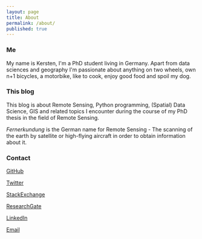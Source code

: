 ```yaml
---
layout: page
title: About
permalink: /about/
published: true
---
```


### Me

My name is Kersten, I'm a PhD student living in Germany. Apart from data sciences and geography I'm passionate about anything on two wheels, own n+1 bicycles, a motorbike, like to cook, enjoy good food and spoil my dog.


### This blog

This blog is about Remote Sensing, Python programming, (Spatial) Data Science, GIS and related topics I encounter during the course of my PhD thesis in the field of Remote Sensing.

*Fernerkundung* is the German name for Remote Sensing - The scanning of the earth by satellite or high-flying aircraft in order to obtain information about it.


### Contact

[GitHub](https://github.com/Fernerkundung)

[Twitter](https://twitter.com/Fernerkundung)

[StackExchange](http://stackexchange.com/users/5185724/kersten)

[ResearchGate](https://www.researchgate.net/profile/Kersten_Clauss)

[LinkedIn](https://www.linkedin.com/in/kerstenclauss)

[Email](mailto:kersten@krstn.eu)
